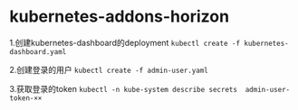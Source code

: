 # kubernetes-addons-horizon

1.创建kubernetes-dashboard的deployment
`kubectl create -f kubernetes-dashboard.yaml`

2.创建登录的用户
`kubectl create -f admin-user.yaml`

3.获取登录的token
`kubectl -n kube-system describe secrets  admin-user-token-××`
